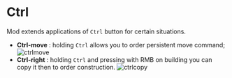 # Ctrl

Mod extends applications of `Ctrl` button for certain situations.
* **Ctrl-move** : holding `Ctrl` allows you to order persistent move command;
  ![ctrlmove](../../Media/ctrlmove.gif)
* **Ctrl-right** : holding `Ctrl` and pressing with RMB on building you can copy it then to order construction.
  ![ctrlcopy](../../Media/ctrlcopy.gif)